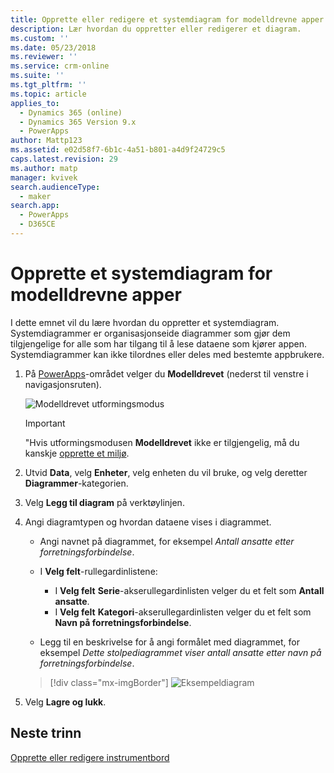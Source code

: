 ```yaml
---
title: Opprette eller redigere et systemdiagram for modelldrevne apper i PowerApps | MicrosoftDocs
description: Lær hvordan du oppretter eller redigerer et diagram.
ms.custom: ''
ms.date: 05/23/2018
ms.reviewer: ''
ms.service: crm-online
ms.suite: ''
ms.tgt_pltfrm: ''
ms.topic: article
applies_to:
  - Dynamics 365 (online)
  - Dynamics 365 Version 9.x
  - PowerApps
author: Mattp123
ms.assetid: e02d58f7-6b1c-4a51-b801-a4d9f24729c5
caps.latest.revision: 29
ms.author: matp
manager: kvivek
search.audienceType:
  - maker
search.app:
  - PowerApps
  - D365CE
---
```

# <a name="create-a-model-driven-app-system-chart"></a>Opprette et systemdiagram for modelldrevne apper

I dette emnet vil du lære hvordan du oppretter et systemdiagram. Systemdiagrammer er organisasjonseide diagrammer som gjør dem tilgjengelige for alle som har tilgang til å lese dataene som kjører appen. Systemdiagrammer kan ikke tilordnes eller deles med bestemte appbrukere.  
  
1. På [PowerApps](https://web.powerapps.com/?utm_source=padocs&utm_medium=linkinadoc&utm_campaign=referralsfromdoc)-området velger du **Modelldrevet** (nederst til venstre i navigasjonsruten).  

     ![Modelldrevet utformingsmodus](media/model-driven-switch.png)

    > [!IMPORTANT]
    > "Hvis utformingsmodusen **Modelldrevet** ikke er tilgjengelig, må du kanskje [opprette et miljø](https://docs.microsoft.com/powerapps/administrator/create-environment).     
  
2. Utvid **Data**, velg **Enheter**, velg enheten du vil bruke, og velg deretter **Diagrammer**-kategorien.  
  
3.  Velg **Legg til diagram** på verktøylinjen.  
  
4.  Angi diagramtypen og hvordan dataene vises i diagrammet.  
  
    -   Angi navnet på diagrammet, for eksempel *Antall ansatte etter forretningsforbindelse*.  
  
    -   I **Velg felt**-rullegardinlistene: 
        - I **Velg felt** **Serie**-akserullegardinlisten velger du et felt som **Antall ansatte**.  
        - I **Velg felt** **Kategori**-akserullegardinlisten velger du et felt som **Navn på forretningsforbindelse**.
  
    -   Legg til en beskrivelse for å angi formålet med diagrammet, for eksempel *Dette stolpediagrammet viser antall ansatte etter navn på forretningsforbindelse*. 

    > [!div class="mx-imgBorder"] 
    > ![Eksempeldiagram](media/sample-chart.png)
  
5.  Velg **Lagre og lukk**.  

## <a name="next-steps"></a>Neste trinn  
[Opprette eller redigere instrumentbord](create-edit-dashboards.md)
